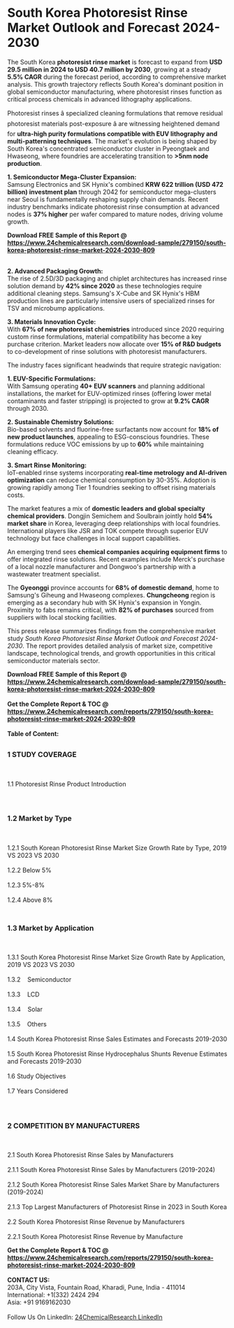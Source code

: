 <h1>South Korea Photoresist Rinse Market Outlook and Forecast 2024-2030</h1><p>The South Korea <strong>photoresist rinse market</strong> is forecast to expand from <strong>USD 29.5 million in 2024 to USD 40.7 million by 2030</strong>, growing at a steady <strong>5.5% CAGR</strong> during the forecast period, according to comprehensive market analysis. This growth trajectory reflects South Korea's dominant position in global semiconductor manufacturing, where photoresist rinses function as critical process chemicals in advanced lithography applications.</p><p>Photoresist rinses â specialized cleaning formulations that remove residual photoresist materials post-exposure â are witnessing heightened demand for <strong>ultra-high purity formulations compatible with EUV lithography and multi-patterning techniques</strong>. The market's evolution is being shaped by South Korea's concentrated semiconductor cluster in Pyeongtaek and Hwaseong, where foundries are accelerating transition to <strong>&gt;5nm node production</strong>.</p><p><strong>1. Semiconductor Mega-Cluster Expansion:</strong><br>
Samsung Electronics and SK Hynix's combined <strong>KRW 622 trillion (USD 472 billion) investment plan</strong> through 2042 for semiconductor mega-clusters near Seoul is fundamentally reshaping supply chain demands. Recent industry benchmarks indicate photoresist rinse consumption at advanced nodes is <strong>37% higher</strong> per wafer compared to mature nodes, driving volume growth.</p><div><b>Download FREE Sample of this Report @ 
            <a href="https://www.24chemicalresearch.com/download-sample/279150/south-korea-photoresist-rinse-market-2024-2030-809">
            https://www.24chemicalresearch.com/download-sample/279150/south-korea-photoresist-rinse-market-2024-2030-809</a></b></div><br><p><strong>2. Advanced Packaging Growth:</strong><br>
The rise of 2.5D/3D packaging and chiplet architectures has increased rinse solution demand by <strong>42% since 2020</strong> as these technologies require additional cleaning steps. Samsung's X-Cube and SK Hynix's HBM production lines are particularly intensive users of specialized rinses for TSV and microbump applications.</p><p><strong>3. Materials Innovation Cycle:</strong><br>
With <strong>67% of new photoresist chemistries</strong> introduced since 2020 requiring custom rinse formulations, material compatibility has become a key purchase criterion. Market leaders now allocate over <strong>15% of R&amp;D budgets</strong> to co-development of rinse solutions with photoresist manufacturers.</p><p>The industry faces significant headwinds that require strategic navigation:</p><p><strong>1. EUV-Specific Formulations:</strong><br>
With Samsung operating <strong>40+ EUV scanners</strong> and planning additional installations, the market for EUV-optimized rinses (offering lower metal contaminants and faster stripping) is projected to grow at <strong>9.2% CAGR</strong> through 2030.</p><p><strong>2. Sustainable Chemistry Solutions:</strong><br>
Bio-based solvents and fluorine-free surfactants now account for <strong>18% of new product launches</strong>, appealing to ESG-conscious foundries. These formulations reduce VOC emissions by up to <strong>60%</strong> while maintaining cleaning efficacy.</p><p><strong>3. Smart Rinse Monitoring:</strong><br>
IoT-enabled rinse systems incorporating <strong>real-time metrology and AI-driven optimization</strong> can reduce chemical consumption by 30-35%. Adoption is growing rapidly among Tier 1 foundries seeking to offset rising materials costs.</p><p>The market features a mix of <strong>domestic leaders and global specialty chemical providers</strong>. Dongjin Semichem and Soulbrain jointly hold <strong>54% market share</strong> in Korea, leveraging deep relationships with local foundries. International players like JSR and TOK compete through superior EUV technology but face challenges in local support capabilities.</p><p>An emerging trend sees <strong>chemical companies acquiring equipment firms</strong> to offer integrated rinse solutions. Recent examples include Merck's purchase of a local nozzle manufacturer and Dongwoo's partnership with a wastewater treatment specialist.</p><p>The <strong>Gyeonggi</strong> province accounts for <strong>68% of domestic demand</strong>, home to Samsung's Giheung and Hwaseong complexes. <strong>Chungcheong</strong> region is emerging as a secondary hub with SK Hynix's expansion in Yongin. Proximity to fabs remains critical, with <strong>82% of purchases</strong> sourced from suppliers with local stocking facilities.</p><p>This press release summarizes findings from the comprehensive market study <em>South Korea Photoresist Rinse Market Outlook and Forecast 2024-2030</em>. The report provides detailed analysis of market size, competitive landscape, technological trends, and growth opportunities in this critical semiconductor materials sector.</p><div><b>Download FREE Sample of this Report @ 
            <a href="https://www.24chemicalresearch.com/download-sample/279150/south-korea-photoresist-rinse-market-2024-2030-809">
            https://www.24chemicalresearch.com/download-sample/279150/south-korea-photoresist-rinse-market-2024-2030-809</a></b></div><br><div><b>Get the Complete Report & TOC @ 
            <a href="https://www.24chemicalresearch.com/reports/279150/south-korea-photoresist-rinse-market-2024-2030-809">
            https://www.24chemicalresearch.com/reports/279150/south-korea-photoresist-rinse-market-2024-2030-809</a></b></div><br>
            <b>Table of Content:</b><p><h2><span style="font-size:16px"><strong>1 STUDY COVERAGE</strong></span></h2><br />
<p>1.1 Photoresist Rinse Product Introduction</p><br />
<h2><span style="font-size:16px"><strong>1.2 Market by Type</strong></span></h2><br />
<p>1.2.1 South Korean Photoresist Rinse Market Size Growth Rate by Type, 2019 VS 2023 VS 2030<br /><br />
1.2.2 Below 5%&nbsp;&nbsp; &nbsp;<br /><br />
1.2.3 5%-8%<br /><br />
1.2.4 Above 8%<br /><br />
<h2><span style="font-size:16px"><strong>1.3 Market by Application</strong></span></h2><br />
<p>1.3.1 South Korea Photoresist Rinse Market Size Growth Rate by Application, 2019 VS 2023 VS 2030<br /><br />
1.3.2&nbsp;&nbsp; &nbsp;Semiconductor<br /><br />
1.3.3&nbsp;&nbsp; &nbsp;LCD<br /><br />
1.3.4&nbsp;&nbsp; &nbsp;Solar<br /><br />
1.3.5&nbsp;&nbsp; &nbsp;Others<br /><br />
1.4 South Korea Photoresist Rinse Sales Estimates and Forecasts 2019-2030<br /><br />
1.5 South Korea Photoresist Rinse Hydrocephalus Shunts Revenue Estimates and Forecasts 2019-2030<br /><br />
1.6 Study Objectives<br /><br />
1.7 Years Considered</p><br />
<h2><span style="font-size:16px"><strong>2 COMPETITION BY MANUFACTURERS</strong></span></h2><br />
<p>2.1 South Korea Photoresist Rinse Sales by Manufacturers<br /><br />
2.1.1 South Korea Photoresist Rinse Sales by Manufacturers (2019-2024)<br /><br />
2.1.2 South Korea Photoresist Rinse Sales Market Share by Manufacturers (2019-2024)<br /><br />
2.1.3 Top Largest Manufacturers of Photoresist Rinse in 2023 in South Korea<br /><br />
2.2 South Korea Photoresist Rinse Revenue by Manufacturers<br /><br />
2.2.1 South Korea Photoresist Rinse Revenue by Manufacture</p><div><b>Get the Complete Report & TOC @ 
            <a href="https://www.24chemicalresearch.com/reports/279150/south-korea-photoresist-rinse-market-2024-2030-809">
            https://www.24chemicalresearch.com/reports/279150/south-korea-photoresist-rinse-market-2024-2030-809</a></b></div><br><b>CONTACT US:</b><br>
            203A, City Vista, Fountain Road, Kharadi, Pune, India - 411014<br>
            International: +1(332) 2424 294<br>
            Asia: +91 9169162030 <br><br>
            Follow Us On LinkedIn: <a href="https://www.linkedin.com/company/24chemicalresearch/">24ChemicalResearch LinkedIn</a>